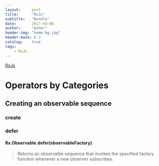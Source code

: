 ```yaml
---
layout:     post
title:      "RxJs"
subtitle:   "Bundle"
date:       2017-04-06
author:     "Asher"
header-img: "home-bg.jpg"
header-mask: 0.3
catalog:    true
tags:
    - RxJs
---
```


[RxJs](https://buctwbzs.gitbooks.io/rxjs/content/observer.html)

# Operators by Categories

## Creating an observable sequence

### create

### defer

#### Rx.Observable.defer(observableFactory)

> Returns an observable sequence that invokes the specified factory function whenever a new observer subscribes.

